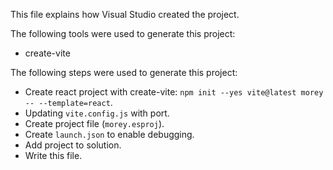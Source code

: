 This file explains how Visual Studio created the project.

The following tools were used to generate this project:
- create-vite

The following steps were used to generate this project:
- Create react project with create-vite: `npm init --yes vite@latest morey -- --template=react`.
- Updating `vite.config.js` with port.
- Create project file (`morey.esproj`).
- Create `launch.json` to enable debugging.
- Add project to solution.
- Write this file.
